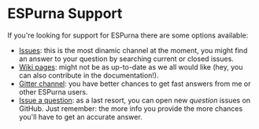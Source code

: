 # ESPurna Support

If you're looking for support for ESPurna there are some options available:

* [Issues](https://github.com/xoseperez/espurna/issues?utf8=%E2%9C%93&q=is%3Aissue): this is the most dinamic channel at the moment, you might find an answer to your question by searching current or closed issues.
* [Wiki pages](https://github.com/xoseperez/espurna/wiki): might not be as up-to-date as we all would like (hey, you can also contribute in the documentation!).
* [Gitter channel](https://gitter.im/tinkerman-cat/espurna): you have better chances to get fast answers from me or other ESPurna users.
* [Issue a question](https://github.com/xoseperez/espurna/issues/new/choose): as a last resort, you can open new *question* issues on GitHub. Just remember: the more info you provide the more chances you'll have to get an accurate answer.
